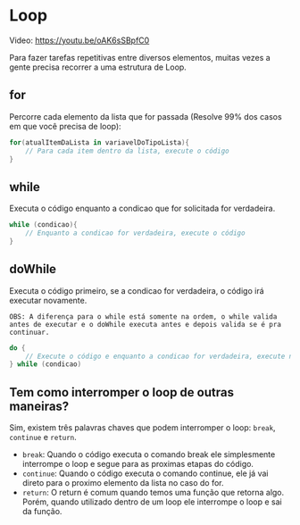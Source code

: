 # Loop

Video: https://youtu.be/oAK6sSBpfC0

Para fazer tarefas repetitivas entre diversos elementos, muitas vezes a gente precisa recorrer a uma estrutura de Loop.

## for

Percorre cada elemento da lista que for passada (Resolve 99% dos casos em que você precisa de loop):

```kotlin
for(atualItemDaLista in variavelDoTipoLista){
    // Para cada item dentro da lista, execute o código
}
```

## while

Executa o código enquanto a condicao que for solicitada for verdadeira.

```kotlin
while (condicao){
    // Enquanto a condicao for verdadeira, execute o código
}
```

## doWhile

Executa o código primeiro, se a condicao for verdadeira, o código irá executar novamente. 

`OBS: A diferença para o while está somente na ordem, o while valida antes de executar e o doWhile executa antes e depois valida se é pra continuar.`

```kotlin
do {
    // Execute o código e enquanto a condicao for verdadeira, execute novamente
} while (condicao)
```

## Tem como interromper o loop de outras maneiras?

Sim, existem três palavras chaves que podem interromper o loop: `break`, `continue` e `return`.

- `break`: Quando o código executa o comando break ele simplesmente interrompe o loop e segue para as proximas etapas do código.
- `continue`: Quando o código executa o comando continue, ele já vai direto para o proximo elemento da lista no caso do for.
- `return`: O return é comum quando temos uma função que retorna algo. Porém, quando utilizado dentro de um loop ele interrompe o loop e sai da função.